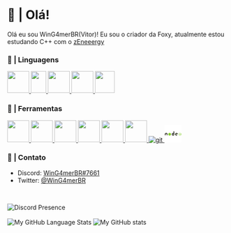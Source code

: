 <h1> 🍃 | Olá! </h1>

<p align="left">
   Olá eu sou WinG4merBR(Vitor)! Eu sou o criador da Foxy, atualmente estou estudando C++ com o <a href="https://github.com/zEneeergy">zEneeergy</a>

<h3 align="left">🔨 <b>|</b> Linguagens</h3>
<p align="left">
      <a href="https://developer.mozilla.org/pt-BR/docs/Web/HTML" target="_blank">
        <img src="https://upload.wikimedia.org/wikipedia/commons/thumb/6/61/HTML5_logo_and_wordmark.svg/1200px-HTML5_logo_and_wordmark.svg.png" width="50" height="50">
    </a>
      <a href="https://developer.mozilla.org/pt-BR/docs/Web/CSS" target="_blank">
        <img src="https://upload.wikimedia.org/wikipedia/commons/thumb/d/d5/CSS3_logo_and_wordmark.svg/1200px-CSS3_logo_and_wordmark.svg.png" width="35" height="50">
    </a>
    <a href="https://developer.mozilla.org/pt-BR/docs/Web/JavaScript" target="_blank">
        <img src="https://upload.wikimedia.org/wikipedia/commons/thumb/9/99/Unofficial_JavaScript_logo_2.svg/1200px-Unofficial_JavaScript_logo_2.svg.png" width="50" height="50">
    </a>
    <a href="https://www.typescriptlang.org/" target="_blank">
        <img src="https://upload.wikimedia.org/wikipedia/commons/thumb/4/4c/Typescript_logo_2020.svg/1200px-Typescript_logo_2020.svg.png" width="50" height="50">
    </a>
          <a href="https://docs.microsoft.com/pt-br/dotnet/csharp/" target="_blank">
        <img src="https://seeklogo.com/images/C/c-sharp-c-logo-02F17714BA-seeklogo.com.png" width="45" height="50">
    </a>
</p>

<h3 align="left">🔨 <b>|</b> Ferramentas</h3>
<p align="left">
    <a href="https://www.microsoft.com/pt-br/windows" target="_blank">
        <img src="https://upload.wikimedia.org/wikipedia/commons/thumb/4/48/Windows_logo_-_2012_%28dark_blue%29.svg/1200px-Windows_logo_-_2012_%28dark_blue%29.svg.png" width="50" height="50">
    </a>
    <a href="https://ubuntu.com/" target="_blank">
        <img src="https://raw.githubusercontent.com/zEneeergy/zEneeergy/master/assets/ubuntu.png" width="50" height="50">
    <a href="https://visualstudio.microsoft.com/pt-br/vs/community/" target="_blank">
        <img src="https://raw.githubusercontent.com/zEneeergy/zEneeergy/master/assets/vs2019.png" width="50" height="50">
    </a>
    <a href="https://code.visualstudio.com/" target="_blank">
        <img src="https://user-images.githubusercontent.com/674621/71187801-14e60a80-2280-11ea-94c9-e56576f76baf.png" width="50" height="50">
    </a>
    <a href="https://github.com/microsoft/terminal" target="_blank">
        <img src="https://upload.wikimedia.org/wikipedia/commons/0/01/Windows_Terminal_Logo_256x256.png" width="50" height="50">
    </a>
  <a href="https://winscp.net" target="_blank">
    <img src="https://upload.wikimedia.org/wikipedia/commons/d/de/WinSCP_Logo.png" width="50" height="50">
  </a>
   <a href="https://git-scm.com/" target="_blank"> <img src="https://www.vectorlogo.zone/logos/git-scm/git-scm-icon.svg" alt="git" width="40" height="40"/> </a>
   <a href="https://nodejs.org" target="_blank"> <img src="https://raw.githubusercontent.com/devicons/devicon/master/icons/nodejs/nodejs-original-wordmark.svg" alt="nodejs" width="40" height="40"/>
   </a>
</p>
<h3 align="left"> 📱 <b>|</b> Contato </h3>
<ul align="left">
    <li>Discord: <a href="https://discord.com/users/708493555768885338">WinG4merBR#7661</a></li>
    <li>Twitter: <a href="https://twitter.com/WinG4merBR">@WinG4merBR</a></li>
</ul>
<br>

![Discord Presence](https://discord.c99.nl/widget/theme-1/708493555768885338.png)
<br>
<br>
![My GitHub Language Stats](https://github-readme-stats.vercel.app/api/top-langs/?username=WinG4merBR&langs_count=3&theme=dark)
![My GitHub stats](https://github-readme-stats.vercel.app/api?username=WinG4merBR&show_icons=true&theme=dark)

